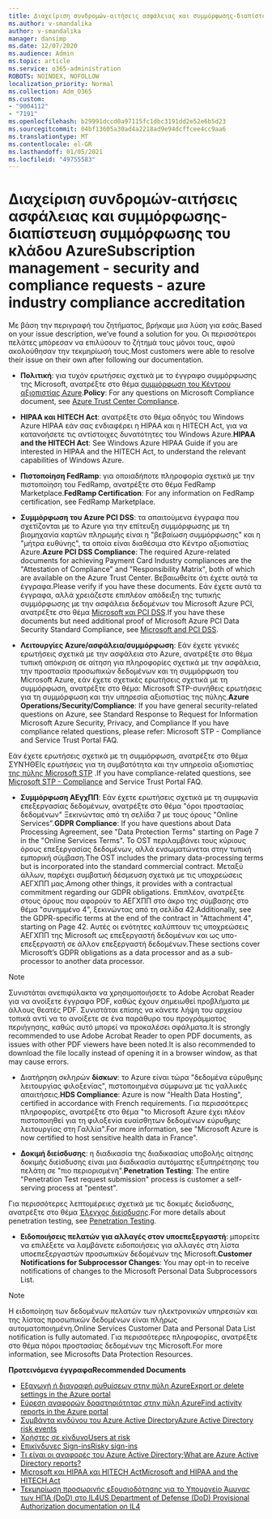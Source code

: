 ```yaml
---
title: Διαχείριση συνδρομών-αιτήσεις ασφάλειας και συμμόρφωσης-διαπίστευση συμμόρφωσης του κλάδου Azure
ms.author: v-smandalika
author: v-smandalika
manager: dansimp
ms.date: 12/07/2020
ms.audience: Admin
ms.topic: article
ms.service: o365-administration
ROBOTS: NOINDEX, NOFOLLOW
localization_priority: Normal
ms.collection: Adm_O365
ms.custom:
- "9004112"
- "7191"
ms.openlocfilehash: b29991dccd0a97115fc1dbc3191dd2e52e6b5d23
ms.sourcegitcommit: 04bf13605a30ad4a2218ad9e94dcffcee4cc9aa6
ms.translationtype: MT
ms.contentlocale: el-GR
ms.lasthandoff: 01/05/2021
ms.locfileid: "49755583"
---
```

# <a name="subscription-management---security-and-compliance-requests---azure-industry-compliance-accreditation"></a><span data-ttu-id="aa86c-102">Διαχείριση συνδρομών-αιτήσεις ασφάλειας και συμμόρφωσης-διαπίστευση συμμόρφωσης του κλάδου Azure</span><span class="sxs-lookup"><span data-stu-id="aa86c-102">Subscription management - security and compliance requests - azure industry compliance accreditation</span></span>

<span data-ttu-id="aa86c-103">Με βάση την περιγραφή του ζητήματος, βρήκαμε μια λύση για εσάς.</span><span class="sxs-lookup"><span data-stu-id="aa86c-103">Based on your issue description, we’ve found a solution for you.</span></span> <span data-ttu-id="aa86c-104">Οι περισσότεροι πελάτες μπόρεσαν να επιλύσουν το ζήτημά τους μόνοι τους, αφού ακολούθησαν την τεκμηρίωσή τους.</span><span class="sxs-lookup"><span data-stu-id="aa86c-104">Most customers were able to resolve their issue on their own after following our documentation.</span></span>

- <span data-ttu-id="aa86c-105">**Πολιτική**: για τυχόν ερωτήσεις σχετικά με το έγγραφο συμμόρφωσης της Microsoft, ανατρέξτε στο θέμα [συμμόρφωση του Κέντρου αξιοπιστίας Azure](https://docs.microsoft.com/compliance/regulatory/offering-SOC).</span><span class="sxs-lookup"><span data-stu-id="aa86c-105">**Policy**: For any questions on Microsoft Compliance document, see [Azure Trust Center Compliance](https://docs.microsoft.com/compliance/regulatory/offering-SOC).</span></span>

- <span data-ttu-id="aa86c-106">**HIPAA και HITECH Act**: ανατρέξτε στο θέμα οδηγός του Windows Azure HIPAA εάν σας ενδιαφέρει η HIPAA και η HITECH Act, για να κατανοήσετε τις αντίστοιχες δυνατότητες του Windows Azure.</span><span class="sxs-lookup"><span data-stu-id="aa86c-106">**HIPAA and the HITECH Act**: See Windows Azure HIPAA Guide if you are interested in HIPAA and the HITECH Act, to understand the relevant capabilities of Windows Azure.</span></span>

- <span data-ttu-id="aa86c-107">**Πιστοποίηση FedRamp**: για οποιαδήποτε πληροφορία σχετικά με την πιστοποίηση του FedRamp, ανατρέξτε στο θέμα FedRamp Marketplace.</span><span class="sxs-lookup"><span data-stu-id="aa86c-107">**FedRamp Certification**: For any information on FedRamp certification, see FedRamp Marketplace.</span></span>

- <span data-ttu-id="aa86c-108">**Συμμόρφωση του Azure PCI DSS**: τα απαιτούμενα έγγραφα που σχετίζονται με το Azure για την επίτευξη συμμόρφωσης με τη βιομηχανία καρτών πληρωμής είναι η "βεβαίωση συμμόρφωσης" και η "μήτρα ευθύνης", τα οποία είναι διαθέσιμα στο Κέντρο αξιοπιστίας Azure.</span><span class="sxs-lookup"><span data-stu-id="aa86c-108">**Azure PCI DSS Compliance**: The required Azure-related documents for achieving Payment Card Industry compliances are the "Attestation of Compliance" and "Responsibility Matrix", both of which are available on the Azure Trust Center.</span></span> <span data-ttu-id="aa86c-109">Βεβαιωθείτε ότι έχετε αυτά τα έγγραφα.</span><span class="sxs-lookup"><span data-stu-id="aa86c-109">Please verify if you have these documents.</span></span> <span data-ttu-id="aa86c-110">Εάν έχετε αυτά τα έγγραφα, αλλά χρειάζεστε επιπλέον απόδειξη της τυπικής συμμόρφωσης με την ασφάλεια δεδομένων του Microsoft Azure PCI, ανατρέξτε στο θέμα [Microsoft και PCI DSS](https://docs.microsoft.com/compliance/regulatory/offering-PCI-DSS).</span><span class="sxs-lookup"><span data-stu-id="aa86c-110">If you have these documents but need additional proof of Microsoft Azure PCI Data Security Standard Compliance, see [Microsoft and PCI DSS](https://docs.microsoft.com/compliance/regulatory/offering-PCI-DSS).</span></span>

- <span data-ttu-id="aa86c-111">**Λειτουργίες Azure/ασφάλεια/συμμόρφωση**: Εάν έχετε γενικές ερωτήσεις σχετικά με την ασφάλεια στο Azure, ανατρέξτε στο θέμα τυπική απόκριση σε αίτηση για πληροφορίες σχετικά με την ασφάλεια, την προστασία προσωπικών δεδομένων και τη συμμόρφωση του Microsoft Azure, εάν έχετε σχετικές ερωτήσεις σχετικά με τη συμμόρφωση, ανατρέξτε στο θέμα: Microsoft STP-συνήθεις ερωτήσεις για τη συμμόρφωση και την υπηρεσία αξιοπιστίας της πύλης.</span><span class="sxs-lookup"><span data-stu-id="aa86c-111">**Azure Operations/Security/Compliance**: If you have general security-related questions on Azure, see Standard Response to Request for Information Microsoft Azure Security, Privacy, and Compliance If you have compliance related questions, please refer: Microsoft STP - Compliance and Service Trust Portal FAQ.</span></span>

<span data-ttu-id="aa86c-112">Εάν έχετε ερωτήσεις σχετικά με τη συμμόρφωση, ανατρέξτε στο θέμα ΣΥΝΉΘΕΙς ερωτήσεις για τη συμβατότητα και την υπηρεσία αξιοπιστίας [της πύλης Microsoft STP](https://www.microsoft.com/trust-center/compliance/compliance-overview) .</span><span class="sxs-lookup"><span data-stu-id="aa86c-112">If you have compliance-related questions, see [Microsoft STP - Compliance](https://www.microsoft.com/trust-center/compliance/compliance-overview) and Service Trust Portal FAQ.</span></span>

- <span data-ttu-id="aa86c-113">**Συμμόρφωση ΑΕγχΠΠ**: Εάν έχετε ερωτήσεις σχετικά με τη συμφωνία επεξεργασίας δεδομένων, ανατρέξτε στο θέμα "όροι προστασίας δεδομένων" Ξεκινώντας από τη σελίδα 7 με τους όρους "Online Services".</span><span class="sxs-lookup"><span data-stu-id="aa86c-113">**GDPR Compliance**: If you have questions about Data Processing Agreement, see "Data Protection Terms" starting on Page 7 in the "Online Services Terms".</span></span> <span data-ttu-id="aa86c-114">Το OST περιλαμβάνει τους κύριους όρους επεξεργασίας δεδομένων, αλλά ενσωματώνεται στην τυπική εμπορική σύμβαση.</span><span class="sxs-lookup"><span data-stu-id="aa86c-114">The OST includes the primary data-processing terms but is incorporated into the standard commercial contract.</span></span> <span data-ttu-id="aa86c-115">Μεταξύ άλλων, παρέχει συμβατική δέσμευση σχετικά με τις υποχρεώσεις ΑΕΓΧΠΠ μας.</span><span class="sxs-lookup"><span data-stu-id="aa86c-115">Among other things, it provides with a contractual commitment regarding our GDPR obligations.</span></span> <span data-ttu-id="aa86c-116">Επιπλέον, ανατρέξτε στους όρους που αφορούν το ΑΕΓΧΠΠ στο άκρο της σύμβασης στο θέμα "συνημμένο 4", ξεκινώντας από τη σελίδα 42.</span><span class="sxs-lookup"><span data-stu-id="aa86c-116">Additionally, see the GDPR-specific terms at the end of the contract in "Attachment 4", starting on Page 42.</span></span> <span data-ttu-id="aa86c-117">Αυτές οι ενότητες καλύπτουν τις υποχρεώσεις ΑΕΓΧΠΠ της Microsoft ως επεξεργαστή δεδομένων και ως υπο-επεξεργαστή σε άλλον επεξεργαστή δεδομένων.</span><span class="sxs-lookup"><span data-stu-id="aa86c-117">These sections cover Microsoft’s GDPR obligations as a data processor and as a sub-processor to another data processor.</span></span>

> [!NOTE]
> <span data-ttu-id="aa86c-118">Συνιστάται ανεπιφύλακτα να χρησιμοποιήσετε το Adobe Acrobat Reader για να ανοίξετε έγγραφα PDF, καθώς έχουν σημειωθεί προβλήματα με άλλους θεατές PDF. Συνιστάται επίσης να κάνετε λήψη του αρχείου τοπικά αντί να το ανοίξετε σε ένα παράθυρο του προγράμματος περιήγησης, καθώς αυτό μπορεί να προκαλέσει σφάλματα.</span><span class="sxs-lookup"><span data-stu-id="aa86c-118">It is strongly recommended to use Adobe Acrobat Reader to open PDF documents, as issues with other PDF viewers have been noted.It is also recommended to download the file locally instead of opening it in a browser window, as that may cause errors.</span></span>

- <span data-ttu-id="aa86c-119">Διατήρηση σκληρών **δίσκων**: το Azure είναι τώρα "δεδομένα εύρυθμης λειτουργίας φιλοξενίας", πιστοποιημένα σύμφωνα με τις γαλλικές απαιτήσεις.</span><span class="sxs-lookup"><span data-stu-id="aa86c-119">**HDS Compliance**: Azure is now "Health Data Hosting", certified in accordance with French requirements.</span></span> <span data-ttu-id="aa86c-120">Για περισσότερες πληροφορίες, ανατρέξτε στο θέμα "το Microsoft Azure έχει πλέον πιστοποιηθεί για τη φιλοξενία ευαίσθητων δεδομένων εύρυθμης λειτουργίας στη Γαλλία".</span><span class="sxs-lookup"><span data-stu-id="aa86c-120">For more information, see "Microsoft Azure is now certified to host sensitive health data in France".</span></span>

- <span data-ttu-id="aa86c-121">**Δοκιμή διείσδυσης**: η διαδικασία της διαδικασίας υποβολής αίτησης δοκιμής διείσδυσης είναι μια διαδικασία αυτόματης εξυπηρέτησης του πελάτη σε "πιο περιορισμένη".</span><span class="sxs-lookup"><span data-stu-id="aa86c-121">**Penetration Testing**: The entire "Penetration Test request submission" process is customer a self-serving process at "pentest".</span></span>

<span data-ttu-id="aa86c-122">Για περισσότερες λεπτομέρειες σχετικά με τις δοκιμές διείσδυσης, ανατρέξτε στο θέμα [Έλεγχος διείσδυσης](https://docs.microsoft.com/azure/security/fundamentals/pen-testing).</span><span class="sxs-lookup"><span data-stu-id="aa86c-122">For more details about penetration testing, see [Penetration Testing](https://docs.microsoft.com/azure/security/fundamentals/pen-testing).</span></span>

- <span data-ttu-id="aa86c-123">**Ειδοποιήσεις πελατών για αλλαγές στον υποεπεξεργαστή**: μπορείτε να επιλέξετε να λαμβάνετε ειδοποιήσεις για αλλαγές στη λίστα υποεπεξεργαστών προσωπικών δεδομένων της Microsoft.</span><span class="sxs-lookup"><span data-stu-id="aa86c-123">**Customer Notifications for Subprocessor Changes**: You may opt-in to receive notifications of changes to the Microsoft Personal Data Subprocessors List.</span></span>

> [!NOTE]
> <span data-ttu-id="aa86c-124">Η ειδοποίηση των δεδομένων πελατών των ηλεκτρονικών υπηρεσιών και της λίστας προσωπικών δεδομένων είναι πλήρως αυτοματοποιημένη.</span><span class="sxs-lookup"><span data-stu-id="aa86c-124">Online Services Customer Data and Personal Data List notification is fully automated.</span></span> <span data-ttu-id="aa86c-125">Για περισσότερες πληροφορίες, ανατρέξτε στο θέμα πόροι προστασίας δεδομένων της Microsoft.</span><span class="sxs-lookup"><span data-stu-id="aa86c-125">For more information, see Microsofts Data Protection Resources.</span></span>

<span data-ttu-id="aa86c-126">**Προτεινόμενα έγγραφα**</span><span class="sxs-lookup"><span data-stu-id="aa86c-126">**Recommended Documents**</span></span>

- [<span data-ttu-id="aa86c-127">Εξαγωγή ή διαγραφή ρυθμίσεων στην πύλη Azure</span><span class="sxs-lookup"><span data-stu-id="aa86c-127">Export or delete settings in the Azure portal</span></span>](https://docs.microsoft.com/azure/azure-portal/set-preferences)
- [<span data-ttu-id="aa86c-128">Εύρεση αναφορών δραστηριότητας στην πύλη Azure</span><span class="sxs-lookup"><span data-stu-id="aa86c-128">Find activity reports in the Azure portal</span></span>](https://docs.microsoft.com/azure/active-directory/reports-monitoring/howto-find-activity-reports)
- [<span data-ttu-id="aa86c-129">Συμβάντα κινδύνου του Azure Active Directory</span><span class="sxs-lookup"><span data-stu-id="aa86c-129">Azure Active Directory risk events</span></span>](https://docs.microsoft.com/azure/active-directory/identity-protection/overview-identity-protection)
- [<span data-ttu-id="aa86c-130">Χρήστες σε κίνδυνο</span><span class="sxs-lookup"><span data-stu-id="aa86c-130">Users at risk</span></span>](https://docs.microsoft.com/azure/active-directory/identity-protection/overview-identity-protection)
- [<span data-ttu-id="aa86c-131">Επικίνδυνες Sign-ins</span><span class="sxs-lookup"><span data-stu-id="aa86c-131">Risky sign-ins</span></span>](https://docs.microsoft.com/azure/active-directory/identity-protection/overview-identity-protection)
- [<span data-ttu-id="aa86c-132">Τι είναι οι αναφορές του Azure Active Directory;</span><span class="sxs-lookup"><span data-stu-id="aa86c-132">What are Azure Active Directory reports?</span></span>](https://docs.microsoft.com/azure/active-directory/reports-monitoring/overview-reports)
- [<span data-ttu-id="aa86c-133">Microsoft και HIPAA και HITECH Act</span><span class="sxs-lookup"><span data-stu-id="aa86c-133">Microsoft and HIPAA and the HITECH Act</span></span>](https://docs.microsoft.com/compliance/regulatory/offering-hipaa-hitech)
- [<span data-ttu-id="aa86c-134">Τεκμηρίωση προσωρινής εξουσιοδότησης για το Υπουργείο Άμυνας των ΗΠΑ (DoD) στο IL4</span><span class="sxs-lookup"><span data-stu-id="aa86c-134">US Department of Defense (DoD) Provisional Authorization documentation on IL4</span></span>](https://docs.microsoft.com/compliance/regulatory/offering-DoD-DISA-L2-L4-L5)













